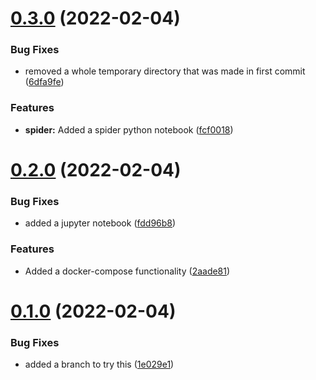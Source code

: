 # [0.3.0](https://github.com/d80ep08th/terassaurus/compare/v0.2.0...v0.3.0) (2022-02-04)


### Bug Fixes

* removed a whole temporary directory that was made in first commit ([6dfa9fe](https://github.com/d80ep08th/terassaurus/commit/6dfa9fe82ea5e7ddf20c79ebca78b2f8aac640ec))


### Features

* **spider:** Added a spider python notebook ([fcf0018](https://github.com/d80ep08th/terassaurus/commit/fcf001839a63c01b18ffe1d419b6fa629480a0e3))



# [0.2.0](https://github.com/d80ep08th/terassaurus/compare/v0.1.0...v0.2.0) (2022-02-04)


### Bug Fixes

* added a jupyter notebook ([fdd96b8](https://github.com/d80ep08th/terassaurus/commit/fdd96b8fb0fa569807f6883e4ef58b91fe353c6f))


### Features

* Added a docker-compose functionality ([2aade81](https://github.com/d80ep08th/terassaurus/commit/2aade81980b8c8e88e367a6b9dc2a4d3dd06b33f))



# [0.1.0](https://github.com/d80ep08th/terassaurus/compare/1e029e1dd48c0dd5972949782f5ccf77219482a7...v0.1.0) (2022-02-04)


### Bug Fixes

* added a branch to try this ([1e029e1](https://github.com/d80ep08th/terassaurus/commit/1e029e1dd48c0dd5972949782f5ccf77219482a7))



